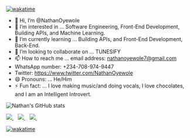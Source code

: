 [![wakatime](https://wakatime.com/badge/user/018d6ff5-521f-45a3-8076-844d41751c14.svg)](https://wakatime.com/@018d6ff5-521f-45a3-8076-844d41751c14)

- 👋 Hi, I’m @NathanOyewole
- 👀 I’m interested in ... Software Engineering, Front-End Development, Building APIs, and Machine Learning. 
- 🌱 I’m currently learning ... Building APIs, and Front-End Development, Back-End. 
- 💞️ I’m looking to collaborate on ... TUNESIFY  
- 📫 How to reach me ... email address: nathanoyewole7@gmail.com
- WhatsApp number: +234-708-974-9447
- Twitter: https://www.twitter.com/NathanOyewole
- 😄 Pronouns: ... He/Him
- ⚡ Fun fact: ... I love making music/and doing vocals, I love chocolates, and I am an Intelligent Introvert. 


![Nathan's GitHub stats](https://github-readme-stats.vercel.app/api?username=nathanoyewole&show_icons=true&theme=transparent)

<a href="https://www.linkedin.com/in/NathanOyewole/" target="_blank">
  <img src="https://img.shields.io/badge/linkedin-%230077B5.svg?&style=for-the-badge&logo=linkedin&logoColor=white" />
</a>&nbsp;&nbsp;
<a href="mailto:nathanoyewole7@gmail.com" target="_blank">
  <img src="https://img.shields.io/badge/email me-%23D14836.svg?&style=for-the-badge&logo=gmail&logoColor=white" />
</a>&nbsp;&nbsp;
<a href="https://komarev.com/ghpvc/?username=NathanOyewole&label=PROFILE+VIEWS">
    <img src="https://komarev.com/ghpvc/?username=nathanoyewole&label=PROFILE+VIEWS&style=for-the-badge&color=green" />
  </a>&nbsp;&nbsp;
  
[![wakatime](https://wakatime.com/badge/user/018d6ff5-521f-45a3-8076-844d41751c14.svg)](https://wakatime.com/@018d6ff5-521f-45a3-8076-844d41751c14)


<!---
NathanOyewole/NathanOyewole is a ✨ special ✨ repository because its `README.md` (this file) appears on your GitHub profile.
You can click the Preview link to take a look at your changes.
--->
